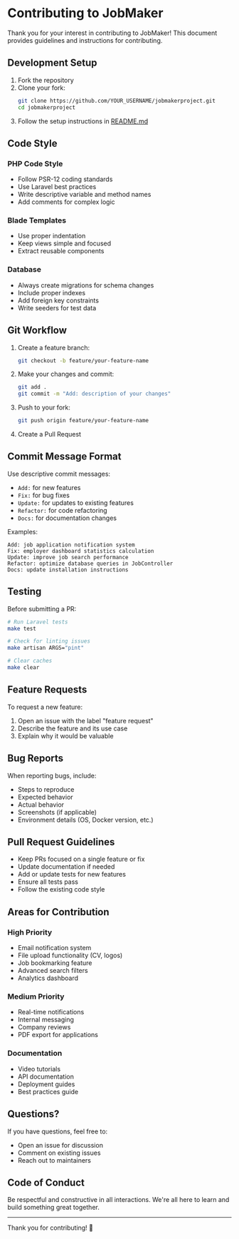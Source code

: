 # Contributing to JobMaker

Thank you for your interest in contributing to JobMaker! This document provides guidelines and instructions for contributing.

## Development Setup

1. Fork the repository
2. Clone your fork:
   ```bash
   git clone https://github.com/YOUR_USERNAME/jobmakerproject.git
   cd jobmakerproject
   ```
3. Follow the setup instructions in [README.md](README.md)

## Code Style

### PHP Code Style
- Follow PSR-12 coding standards
- Use Laravel best practices
- Write descriptive variable and method names
- Add comments for complex logic

### Blade Templates
- Use proper indentation
- Keep views simple and focused
- Extract reusable components

### Database
- Always create migrations for schema changes
- Include proper indexes
- Add foreign key constraints
- Write seeders for test data

## Git Workflow

1. Create a feature branch:
   ```bash
   git checkout -b feature/your-feature-name
   ```

2. Make your changes and commit:
   ```bash
   git add .
   git commit -m "Add: description of your changes"
   ```

3. Push to your fork:
   ```bash
   git push origin feature/your-feature-name
   ```

4. Create a Pull Request

## Commit Message Format

Use descriptive commit messages:
- `Add:` for new features
- `Fix:` for bug fixes
- `Update:` for updates to existing features
- `Refactor:` for code refactoring
- `Docs:` for documentation changes

Examples:
```
Add: job application notification system
Fix: employer dashboard statistics calculation
Update: improve job search performance
Refactor: optimize database queries in JobController
Docs: update installation instructions
```

## Testing

Before submitting a PR:

```bash
# Run Laravel tests
make test

# Check for linting issues
make artisan ARGS="pint"

# Clear caches
make clear
```

## Feature Requests

To request a new feature:
1. Open an issue with the label "feature request"
2. Describe the feature and its use case
3. Explain why it would be valuable

## Bug Reports

When reporting bugs, include:
- Steps to reproduce
- Expected behavior
- Actual behavior
- Screenshots (if applicable)
- Environment details (OS, Docker version, etc.)

## Pull Request Guidelines

- Keep PRs focused on a single feature or fix
- Update documentation if needed
- Add or update tests for new features
- Ensure all tests pass
- Follow the existing code style

## Areas for Contribution

### High Priority
- Email notification system
- File upload functionality (CV, logos)
- Job bookmarking feature
- Advanced search filters
- Analytics dashboard

### Medium Priority
- Real-time notifications
- Internal messaging
- Company reviews
- PDF export for applications

### Documentation
- Video tutorials
- API documentation
- Deployment guides
- Best practices guide

## Questions?

If you have questions, feel free to:
- Open an issue for discussion
- Comment on existing issues
- Reach out to maintainers

## Code of Conduct

Be respectful and constructive in all interactions. We're all here to learn and build something great together.

---

Thank you for contributing! 🎉

